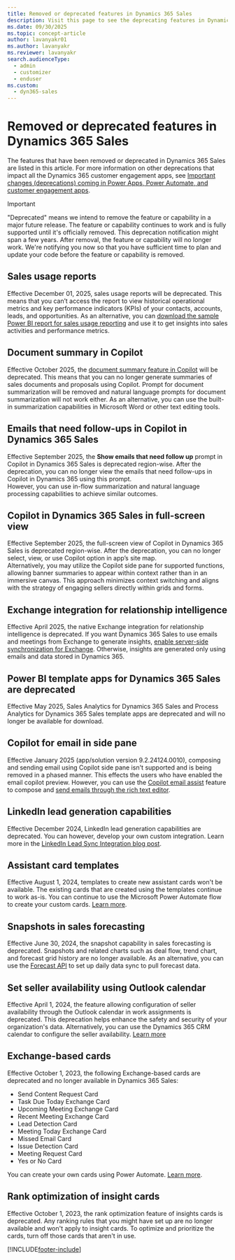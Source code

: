 ```yaml
---
title: Removed or deprecated features in Dynamics 365 Sales
description: Visit this page to see the deprecating features in Dynamics 365 Sales.
ms.date: 09/30/2025
ms.topic: concept-article
author: lavanyakr01
ms.author: lavanyakr
ms.reviewer: lavanyakr
search.audienceType: 
  - admin
  - customizer
  - enduser
ms.custom: 
  - dyn365-sales
---
```

# Removed or deprecated features in Dynamics 365 Sales

The features that have been removed or deprecated in  Dynamics 365 Sales are listed in this article. For more information on other deprecations that impact all the Dynamics 365 customer engagement apps, see [Important changes (deprecations) coming in Power Apps, Power Automate, and customer engagement apps](/power-platform/important-changes-coming).

> [!IMPORTANT]
> "Deprecated" means we intend to remove the feature or capability in a major future release. The feature or capability continues to work and is fully supported until it's officially removed. This deprecation notification might span a few years. After removal, the feature or capability will no longer work. We're notifying you now so that you have sufficient time to plan and update your code before the feature or capability is removed.  

<a name="sales-usage-reports"></a>
## Sales usage reports

Effective December 01, 2025, sales usage reports will be deprecated. This means that you can’t access the report to view historical operational metrics and key performance indicators (KPIs) of your contacts, accounts, leads, and opportunities. As an alternative, you can [download the sample Power BI report for sales usage reporting](https://github.com/microsoft/Dynamics365-Apps-Samples/blob/master/sales/SalesUsageReporting/Sales%20Usage%20Reporting%20Sample.pbit) and use it to get insights into sales activities and performance metrics.

## Document summary in Copilot  

Effective October 2025, the [document summary feature in Copilot](copilot-get-information.md#copilot-doc-summarization) will be deprecated. This means that you can no longer generate summaries of sales documents and proposals using Copilot. Prompt for document summarization will be removed and natural language prompts for document summarization will not work either. As an alternative, you can use the built-in summarization capabilities in Microsoft Word or other text editing tools.

## Emails that need follow-ups in Copilot in Dynamics 365 Sales

Effective September 2025, the **Show emails that need follow up** prompt in Copilot in Dynamics 365 Sales is deprecated region-wise. After the deprecation, you can no longer view the emails that need follow-ups in Copilot in Dynamics 365 using this prompt.  
However, you can use in-flow summarization and natural language processing capabilities to achieve similar outcomes.

## Copilot in Dynamics 365 Sales in full-screen view 

Effective September 2025, the full-screen view of Copilot in Dynamics 365 Sales is deprecated region-wise. After the deprecation, you can no longer select, view, or use Copilot option in app’s site map.  
Alternatively, you may utilize the Copilot side pane for supported functions, allowing banner summaries to appear within context rather than in an immersive canvas. This approach minimizes context switching and aligns with the strategy of engaging sellers directly within grids and forms.

<a name='exchange-integration-for-ra'></a>
## Exchange integration for relationship intelligence

Effective April 2025, the native Exchange integration for relationship intelligence is deprecated. If you want Dynamics 365 Sales to use emails and meetings from Exchange to generate insights, [enable server-side synchronization for Exchange](configure-email.md). Otherwise, insights are generated only using emails and data stored in Dynamics 365.

## Power BI template apps for Dynamics 365 Sales are deprecated

Effective May 2025, Sales Analytics for Dynamics 365 Sales and Process Analytics for Dynamics 365 Sales template apps are deprecated and will no longer be available for download.

## Copilot for email in side pane

Effective January 2025 (app/solution version 9.2.24124.0010), composing and sending email using Copilot side pane isn't supported and is being removed in a phased manner. This effects the users who have enabled the email copilot preview. However, you can use the [Copilot email assist](enable-copilot-email-assist.md) feature to compose and [send emails through the rich text editor](/power-apps/maker/model-driven-apps/use-copilot-email-assist).  

<a name='linkedin-lead-generation'></a>
## LinkedIn lead generation capabilities

Effective December 2024, LinkedIn lead generation capabilities are deprecated. You can however, develop your own custom integration. Learn more in the [LinkedIn Lead Sync Integration blog post](https://community.dynamics.com/blogs/post/?postid=fb6ed89f-67a1-ef11-8a69-7c1e520b1f9b).

## Assistant card templates

Effective August 1, 2024, templates to create new assistant cards won't be available. The existing cards that are created using the templates continue to work as-is. You can continue to use the Microsoft Power Automate flow to create your custom cards. [Learn more](create-insight-cards-flow.md).

<a name='snapshot-deprecation'></a>
## Snapshots in sales forecasting

Effective June 30, 2024, the snapshot capability in sales forecasting is deprecated. Snapshots and related charts such as deal flow, trend chart, and forecast grid history are no longer available. As an alternative, you can use the [Forecast API](developer/reference/custom-actions/msdyn_ForecastApi.md) to set up daily data sync to pull forecast data.

## Set seller availability using Outlook calendar

Effective April 1, 2024, the feature allowing configuration of seller availability through the Outlook calendar in work assignments is deprecated. This deprecation helps enhance the safety and security of your organization's data. Alternatively, you can use the Dynamics 365 CRM calendar to configure the seller availability. [Learn more](wa-manage-seller-availability.md)

## Exchange-based cards

Effective October 1, 2023, the following Exchange-based cards are deprecated and no longer available in Dynamics 365 Sales:
 
-	Send Content Request Card
-	Task Due Today Exchange Card
-	Upcoming Meeting Exchange Card 
-	Recent Meeting Exchange Card
-	Lead Detection Card
-	Meeting Today Exchange Card
-	Missed Email Card
-	Issue Detection Card
-	Meeting Request Card 
-	Yes or No Card

You can create your own cards using Power Automate. [Learn more](create-insight-cards-flow.md).

## Rank optimization of insight cards

Effective October 1, 2023, the rank optimization feature of insights cards is deprecated. Any ranking rules that you might have set up are no longer available and won't apply to insight cards. To optimize and prioritize the cards, turn off those cards that aren't in use.

[!INCLUDE[footer-include](../includes/footer-banner.md)]
